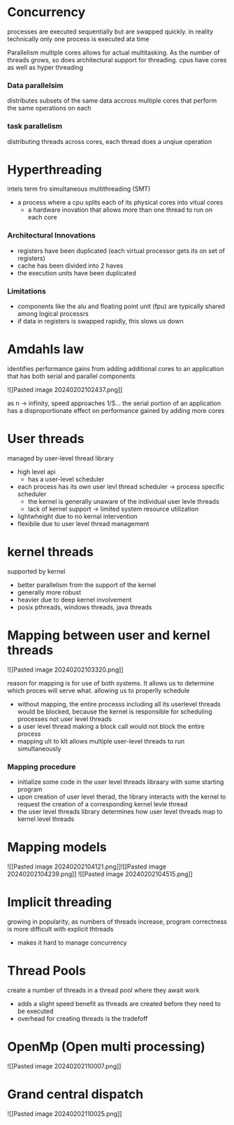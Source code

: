 # Concurrency
processes are executed sequentially but are swapped quickly. in reality technically only one process is executed ata time

Parallelism
multiple cores allows for actual multitasking. As the number of threads grows, so does architectural support for threading. cpus have cores as well as hyper threading 

### Data parallelsim 
distributes subsets of the same data accross multiple cores that perform the same operations on each
### task parallelism
distributing threads across cores, each thread does a unqiue operation

# Hyperthreading 
intels term fro simultaneous multithreading (SMT)
- a process where a cpu splits each of its physical cores into vitual cores
	- a hardware inovation that allows more than one thread to run on each core


### Architectural Innovations 
- registers have been duplicated (each virtual processor gets its on set of registers)
- cache has been divided into 2 haves 
- the execution units have been duplicated 

### Limitations 
- components like the alu and floating point unit (fpu) are typically shared among logical processrs
- if data in registers is swapped rapidly, this slows us down 



# Amdahls law
identifies performance gains from adding additional cores to an application that has both serial and parallel components 

![[Pasted image 20240202102437.png]]

as n -> infinity, speed approaches 1/S... the serial portion of an application has a disproportionate effect on performance gained by adding more cores 

# User threads
managed by user-level thread library
- high level api
	- has a user-level scheduler 
- each process has its own user levl thread scheduler -> process specific scheduler
	- the kernel is generally unaware of the individual user levle threads 
	- lack of kernel support -> limited system resource utilization
- lightwheight due to no kernal intervention
- flexibile due to user level thread management 

# kernel threads
supported by kernel
- better parallelism from the support of the kernel
- generally more robust
- heavier due to deep kernel involvement 
- posix pthreads, windows threads, java threads

# Mapping between user and kernel threads 
![[Pasted image 20240202103320.png]]

reason for mapping is for use of both systems. It allows us to determine which proces will serve what. allowing us to properlly schedule
- without mapping, the entire processs including all its userlevel threads would be blocked, because the kernel is responsible for scheduling processes not user level threads
- a user level thread making a block call would not block the entire process
- mapping ult to klt allows multiple user-level threads to run simultaneously 

### Mapping procedure
- initialize some code in the user level threads libraary with some starting program
- upon creation of user level therad, the library interacts with the kernel to request the creation of a corresponding kernel levle thread
- the user level threads library determines how user level threads map to kernel level threads
# Mapping models 

![[Pasted image 20240202104121.png]]![[Pasted image 20240202104239.png]]
![[Pasted image 20240202104515.png]]

# Implicit threading
growing in popularity, as numbers of threads increase, program correctness is more difficult with explicit thtreads
- makes it hard to manage concurrency

# Thread Pools
create a number of threads in a thread pool where they await work 
- adds a slight speed benefit as threads are created before they need to be executed
- overhead for creating threads is the tradefoff 

# OpenMp (Open multi processing)
![[Pasted image 20240202110007.png]]

# Grand central dispatch 
![[Pasted image 20240202110025.png]]
